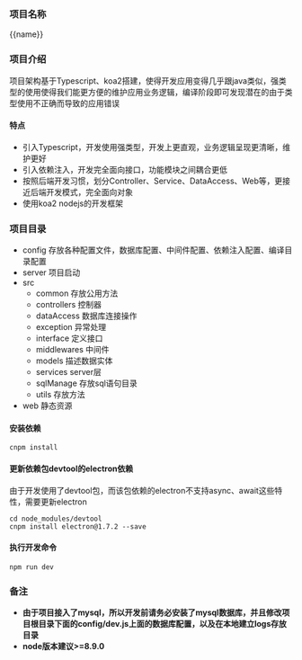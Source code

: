 ### 项目名称
{{name}}
### 项目介绍

项目架构基于Typescript、koa2搭建，使得开发应用变得几乎跟java类似，强类型的使用使得我们能更方便的维护应用业务逻辑，编译阶段即可发现潜在的由于类型使用不正确而导致的应用错误

#### 特点

- 引入Typescript，开发使用强类型，开发上更直观，业务逻辑呈现更清晰，维护更好
- 引入依赖注入，开发完全面向接口，功能模块之间耦合更低
- 按照后端开发习惯，划分Controller、Service、DataAccess、Web等，更接近后端开发模式，完全面向对象
- 使用koa2 nodejs的开发框架

### 项目目录
- config 存放各种配置文件，数据库配置、中间件配置、依赖注入配置、编译目录配置
- server 项目启动
- src
    - common 存放公用方法
    - controllers 控制器
    - dataAccess 数据库连接操作
    - exception 异常处理
    - interface 定义接口
    - middlewares 中间件
    - models 描述数据实体
    - services server层
    - sqlManage 存放sql语句目录
    - utils 存放方法
- web 静态资源

#### 安装依赖

```
cnpm install
```

#### 更新依赖包devtool的electron依赖

由于开发使用了devtool包，而该包依赖的electron不支持async、await这些特性，需要更新electron

```
cd node_modules/devtool
cnpm install electron@1.7.2 --save
```

#### 执行开发命令

```
npm run dev
```

### 备注

- **由于项目接入了mysql，所以开发前请务必安装了mysql数据库，并且修改项目根目录下面的config/dev.js上面的数据库配置，以及在本地建立logs存放目录**
- **node版本建议>=8.9.0**